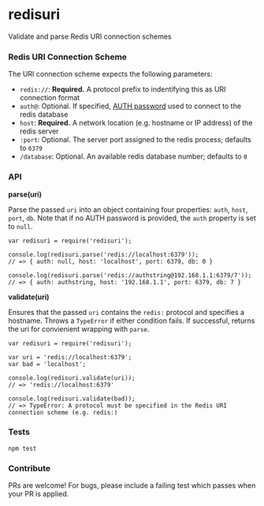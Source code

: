 redisuri
========

Validate and parse Redis URI connection schemes


### Redis URI Connection Scheme

The URI connection scheme expects the following parameters:

- `redis://`: **Required.** A protocol prefix to indentifying this as URI connection format
- `auth@`: Optional. If specified, [AUTH password](http://redis.io/commands/AUTH) used to connect to the redis database
- `host`: **Required.** A network location (e.g. hostname or IP address) of the redis server
- `:port`: Optional. The server port assigned to the redis process; defaults to `6379`
- `/database`: Optional. An available redis database number; defaults to `0`


### API

**parse(uri)**

Parse the passed `uri` into an object containing four properties: `auth`, `host`, `port`, `db`. Note that if no AUTH password is provided, the `auth` property is set to `null`.

```
var redisuri = require('redisuri');

console.log(redisuri.parse('redis://localhost:6379'));
// => { auth: null, host: 'localhost', port: 6379, db: 0 }

console.log(redisuri.parse('redis://authstring@192.168.1.1:6379/7'));
// => { auth: authstring, host: '192.168.1.1', port: 6379, db: 7 }
```

**validate(uri)**

Ensures that the passed `uri` contains the `redis:` protocol and specifies a hostname. Throws a `TypeError` if either condition fails. If successful, returns the uri for convienient wrapping with `parse`.

```
var redisuri = require('redisuri');

var uri = 'redis://localhost:6379';
var bad = 'localhost';

console.log(redisuri.validate(uri));
// => 'redis://localhost:6379'

console.log(redisuri.validate(bad));
// => TypeError: A protocol must be specified in the Redis URI connection scheme (e.g. redis:)
```

### Tests

```
npm test
```

### Contribute

PRs are welcome! For bugs, please include a failing test which passes when your PR is applied.
